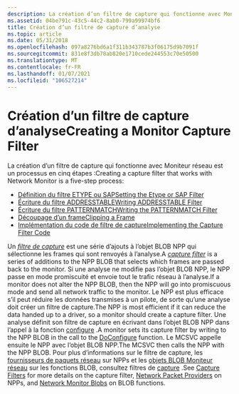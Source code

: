 ```yaml
---
description: La création d’un filtre de capture qui fonctionne avec Moniteur réseau est un processus en cinq étapes.
ms.assetid: 04be791c-43c5-44c2-8ab0-799a99974bf6
title: Création d’un filtre de capture d’analyse
ms.topic: article
ms.date: 05/31/2018
ms.openlocfilehash: 097a8276bd6a1f311b343787b3f06175d9b7091f
ms.sourcegitcommit: 831e8f3db78ab820e1710cede244553c70e50500
ms.translationtype: MT
ms.contentlocale: fr-FR
ms.lasthandoff: 01/07/2021
ms.locfileid: "106527214"
---
```

# <a name="creating-a-monitor-capture-filter"></a><span data-ttu-id="a4651-103">Création d’un filtre de capture d’analyse</span><span class="sxs-lookup"><span data-stu-id="a4651-103">Creating a Monitor Capture Filter</span></span>

<span data-ttu-id="a4651-104">La création d’un filtre de capture qui fonctionne avec Moniteur réseau est un processus en cinq étapes :</span><span class="sxs-lookup"><span data-stu-id="a4651-104">Creating a capture filter that works with Network Monitor is a five-step process:</span></span>

-   [<span data-ttu-id="a4651-105">Définition du filtre ETYPE ou SAP</span><span class="sxs-lookup"><span data-stu-id="a4651-105">Setting the Etype or SAP Filter</span></span>](writing-etypesap-filter-portion.md)
-   [<span data-ttu-id="a4651-106">Écriture du filtre ADDRESSTABLE</span><span class="sxs-lookup"><span data-stu-id="a4651-106">Writing ADDRESSTABLE Filter</span></span>](writing-addresstable-filter-portion.md)
-   [<span data-ttu-id="a4651-107">Écriture du filtre PATTERNMATCH</span><span class="sxs-lookup"><span data-stu-id="a4651-107">Writing the PATTERNMATCH Filter</span></span>](writing-the-patternmatch-filter.md)
-   [<span data-ttu-id="a4651-108">Découpage d’un frame</span><span class="sxs-lookup"><span data-stu-id="a4651-108">Clipping a Frame</span></span>](clipping-a-frame.md)
-   [<span data-ttu-id="a4651-109">Implémentation du code de filtre de capture</span><span class="sxs-lookup"><span data-stu-id="a4651-109">Implementing the Capture Filter Code</span></span>](implementing-the-capture-filter-code.md)

<span data-ttu-id="a4651-110">Un [*filtre de capture*](c.md) est une série d’ajouts à l’objet BLOB NPP qui sélectionne les frames qui sont renvoyés à l’analyse.</span><span class="sxs-lookup"><span data-stu-id="a4651-110">A [*capture filter*](c.md) is a series of additions to the NPP BLOB that selects which frames are passed back to the monitor.</span></span> <span data-ttu-id="a4651-111">Si une analyse ne modifie pas l’objet BLOB NPP, le NPP passe en mode promiscuité et envoie tout le trafic réseau à l’analyse.</span><span class="sxs-lookup"><span data-stu-id="a4651-111">If a monitor does not alter the NPP BLOB, then the NPP will go into promiscuous mode and send all network traffic to the monitor.</span></span> <span data-ttu-id="a4651-112">Le NPP est plus efficace s’il peut réduire les données transmises à un pilote, de sorte qu’une analyse doit créer un filtre de capture.</span><span class="sxs-lookup"><span data-stu-id="a4651-112">The NPP is most efficient if it can reduce the data handed up to a driver, so a monitor should create a capture filter.</span></span> <span data-ttu-id="a4651-113">Une analyse définit son filtre de capture en écrivant dans l’objet BLOB NPP dans l’appel à la fonction [configure](imonitor-doconfigure.md) .</span><span class="sxs-lookup"><span data-stu-id="a4651-113">A monitor sets its capture filter by writing to the NPP BLOB in the call to the [DoConfigure](imonitor-doconfigure.md) function.</span></span> <span data-ttu-id="a4651-114">Le MCSVC appelle ensuite le NPP avec l’objet BLOB NPP.</span><span class="sxs-lookup"><span data-stu-id="a4651-114">The MCSVC then calls the NPP with the NPP BLOB.</span></span> <span data-ttu-id="a4651-115">Pour plus d’informations sur le filtre de capture, les [fournisseurs de paquets réseau](network-packet-providers.md) sur NPPs et les [objets BLOB Moniteur réseau](network-monitor-blobs.md) sur les fonctions BLOB, consultez filtres de [capture](capture-filters.md) .</span><span class="sxs-lookup"><span data-stu-id="a4651-115">See [Capture Filters](capture-filters.md) for more details on the capture filter, [Network Packet Providers](network-packet-providers.md) on NPPs, and [Network Monitor Blobs](network-monitor-blobs.md) on BLOB functions.</span></span>

 

 



